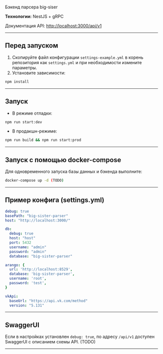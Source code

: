 Бэкенд парсера big-siser 

**Технологии:** NestJS + gRPC

Документация API: [http://localhost:3000/api/v1](http://localhost:3000/api/v1)

---

## Перед запуском

1. Скопируйте файл конфигурации `settings-example.yml` в корень репозитория как `settings.yml` и при необходимости измените параметры.
2. Установите зависимости:

```bash
npm install
```

---

## Запуск

- В режиме отладки:

```bash
npm run start:dev
```

- В продакшн-режиме:

```bash
npm run build && npm run start:prod
```

---


## Запуск с помощью docker-compose

Для одновременного запуска базы данных и бэкенда выполните:

```bash
docker-compose up -d (TODO)
```

---

## Пример конфига (settings.yml)

```yml
debug: true
basePath: "big-sister-parser"
host: "http://localhost:3000/"

db:
  debug: true
  host: "host"
  port: 5432
  username: "admin"
  password: "admin"
  database: "big-sister-parser"

arango: {
  url: 'http://localhost:8529',  
  database: 'big-sister-parser',
  username: 'root',
  password: 'test',
}

vkApi:
  baseUrl: "https://api.vk.com/method"
  version: "5.131"

```

---

## SwaggerUI

Если в настройках установлен `debug: true`, по адресу `/api/v1` доступен SwaggerUI с описанием схемы API. (TODO)

---
